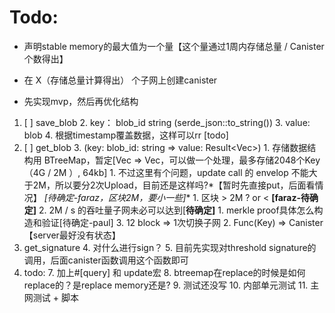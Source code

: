 # Todo:

- 声明stable memory的最大值为一个量【这个量通过1周内存储总量 / Canister 个数得出】
- 在 X（存储总量计算得出） 个子网上创建canister

- 先实现mvp，然后再优化结构

1. [ ] save_blob
    2. key： blob_id string (serde_json::to_string())
    3. value: blob
    4. 根据timestamp覆盖数据，这样可以rr [todo]
2. [ ] get_blob
    3. (key: blob_id: string => value: Result<Vec<u8>>)
        1. 存储数据结构用 BTreeMap，暂定[Vec<u8> => Vec<u8>，可以做一个处理，最多存储2048个Key（4G / 2M ）, 64kb]
            1. 不过这里有个问题，update call 的 envelop 不能大于2M，所以要分2次Upload，目前还是这样吗?*【暂时先直接put，后面看情况】
               *[待确定-faraz，区块2M，要小一些]**
                1. 区块 > 2M ? or < **[faraz-待确定]**
                2. 2M / s 的吞吐量子网未必可以达到[**待确定]**
                    1. merkle proof具体怎么构造和验证[待确定-paul]
                3. 12 block ⇒ 1次切换子网
        2. Func(Key) ⇒ Canister【server最好没有状态】
3. get_signature
    4. 对什么进行sign？
    5. 目前先实现对threshold signature的调用，后面canister函数调用这个函数即可
6. todo:
    7. 加上#[query] 和 update宏
    8. btreemap在replace的时候是如何replace的？是replace memory还是?
    9. 测试还没写
        10. 内部单元测试
        11. 主网测试 + 脚本